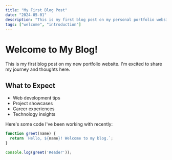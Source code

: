 ```yaml
---
title: "My First Blog Post"
date: "2024-05-01"
description: "This is my first blog post on my personal portfolio website"
tags: ["welcome", "introduction"]
---
```


# Welcome to My Blog!

This is my first blog post on my new portfolio website. I'm excited to share my journey and thoughts here.

## What to Expect

- Web development tips
- Project showcases
- Career experiences
- Technology insights

Here's some code I've been working with recently:

```javascript
function greet(name) {
  return `Hello, ${name}! Welcome to my blog.`;
}

console.log(greet('Reader'));

